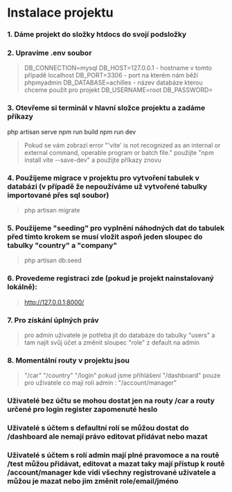 # Instalace projektu
### 1. Dáme projekt do složky htdocs do svojí podsložky

### 2. Upravíme .env soubor 
>DB_CONNECTION=mysql
>DB_HOST=127.0.0.1            - hostname v tomto případě localhost
>DB_PORT=3306                 - port na kterém nám běží phpmyadmin
>DB_DATABASE=achilles         - název databáze kterou chceme použít pro projekt
>DB_USERNAME=root
>DB_PASSWORD=

### 3. Otevřeme si terminál v hlavní složce projektu a zadáme příkazy
php artisan serve
npm run build
npm run dev 

>Pokud se vám zobrazí error "'vite' is not recognized as an internal or external command, operable program or batch file." použijte "npm install vite --save-dev" a použijte příkazy znovu

### 4. Použijeme migrace v projektu pro vytvoření tabulek v databázi (v případě že nepoužíváme už vytvořené tabulky importované přes sql soubor)
>php artisan migrate

### 5. Použijeme "seeding" pro vyplnění náhodných dat do tabulek před tímto krokem se musí vložit aspoň jeden sloupec do tabulky "country" a "company"
>php artisan db:seed

### 6. Provedeme registraci zde (pokud je projekt nainstalovaný lokálně):
>http://127.0.0.1:8000/

### 7. Pro získání úplných práv 
>pro admin uživatele je potřeba jít do databáze do tabulky "users" a tam najít svůj účet a změnit sloupec "role" z default na admin

### 8. Momentální routy v projektu jsou 
>"/car" "/country" "/login" pokud jsme přihlášení "/dashboard" pouze pro uživatele co mají roli admin : "/account/manager"
### Uživatelé bez účtu se mohou dostat jen na routy /car a routy určené pro login register zapomenuté heslo
### Uživatelé s účtem s defaultní rolí se můžou dostat do /dashboard ale nemají právo editovat přídávat nebo mazat
### Uživatelé s účtem s rolí admin mají plné pravomoce a na routě /test můžou přidávat, editovat a mazat taky mají přístup k routě /account/manager kde vidí všechny registrované uživatele a můžou je mazat nebo jim změnit role/email/jméno
